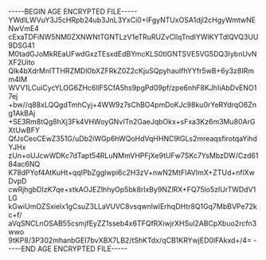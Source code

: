 -----BEGIN AGE ENCRYPTED FILE-----
YWdlLWVuY3J5cHRpb24ub3JnL3YxCi0+IFgyNTUxOSA1djl2cHgyWmtwNENwVmE4
cExaTDFiNW5NM0ZXNWNtTGNTLzV1eTRuRUZvCllqTndIYWlKYTdlQVQ3UU9DSG41
M0tadGJoMkREaUFwdGxzTEsxdEdBYmcKLS0tIGNTSVE5VG5DQ3IybnUvNXF2Uito
Qlk4bXdrMnlTTHRZMDl0bXZFRkZ0Z2cKjuSQpyhauIfhYYfr5wB+6y3z8IRmm4IM
WVV1LCuiCycYLOG6ZHc6llFSCfA5hs9pgPd09pf/zpe6nhF8KJhIiAbDvENO17ej
+bw//q88xLQQgdTmhCyj+4WW9z7sChBO4pmDoKJc98ku0rYeRYdrqO6Zng1AkBAj
+SE3Rm8tQg8hXj3Fk4VHWoyGNvITn2GaeJqbOkx+sFxa3Kz6m3Mu80ArGXtUwBFY
QfJsCeoCEwZ351G/uDb2iWGp6hWQoHdVqHHNC9lGLs2mreaqsfirotqaYihdYJHx
zUn+oUJcwWDKc7dTapt54RLuNMmVHPFjXe9tUFw7SKc7YsMbzDW/Czd6184ac6NQ
K78dPYof4AtKuHt+qqIPbZgglwpi6c2H3zV+nwN2MtFlAVImX+ZTUd+nflXwDvpD
cwRjhgbDIzK7qe+xtkAOJEZlhhyOp5bk8rlxBy9NZlRX+FQ75lo5zIUrTWDdV1LG
kGwiUmOZSxielx1gCsuZ3LLaVUVC8vsqwnlwlErhqDHtr8Q1Gq7MbBVPe72kc+f/
aVqSNCLnOSAB55csmjfEyZZ1sseb4x6TFQfRXiwjrXHSul2ABCpXbuo2rcfn3wwo
9tKP8/3P302mhanbGEI7bvXBX7LB2/tShKTdx/qCB1KRYwjED0IFAkxd+/4=
-----END AGE ENCRYPTED FILE-----

